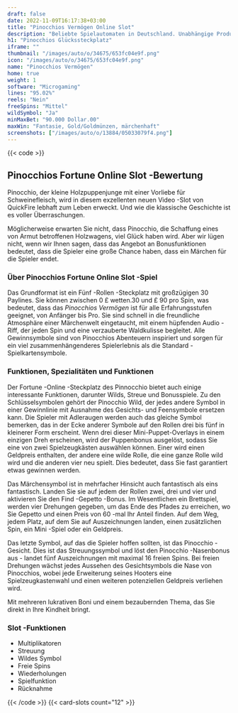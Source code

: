 ```yaml
---
draft: false
date: 2022-11-09T16:17:38+03:00
title: "Pinocchios Vermögen Online Slot"
description: "Beliebte Spielautomaten in Deutschland. Unabhängige Produktbewertungen und exklusive Anmeldeangebote. Jetzt spielen!"
h1: "Pinocchios Glückssteckplatz"
iframe: ""
thumbnail: "/images/auto/o/34675/653fc04e9f.png"
icon: "/images/auto/o/34675/653fc04e9f.png"
name: "Pinocchios Vermögen"
home: true
weight: 1
software: "Microgaming"
lines: "95.02%"
reels: "Nein"
freeSpins: "Mittel"
wildSymbol: "Ja"
minMaxBet: "90.000 Dollar.00"
maxWin: "Fantasie, Gold/Goldmünzen, märchenhaft"
screenshots: ["/images/auto/o/13884/05033079f4.png"]
---
```


{{< code >}}<h2>Pinocchios Fortune Online Slot -Bewertung</h2><p>Pinocchio, der kleine Holzpuppenjunge mit einer Vorliebe für Schweinefleisch, wird in diesem exzellenten neuen Video -Slot von QuickFire lebhaft zum Leben erweckt. Und wie die klassische Geschichte ist es voller Überraschungen.</p><p>Möglicherweise erwarten Sie nicht, dass Pinocchio, die Schaffung eines von Armut betroffenen Holzwagens, viel Glück haben wird. Aber wir lügen nicht, wenn wir Ihnen sagen, dass das Angebot an Bonusfunktionen bedeutet, dass die Spieler eine große Chance haben, dass ein Märchen für die Spieler endet.</p><h3>Über Pinocchios Fortune Online Slot -Spiel</h3><p>Das Grundformat ist ein Fünf -Rollen -Steckplatz mit großzügigen 30 Paylines. Sie können zwischen 0 £ wetten.30 und £ 90 pro Spin, was bedeutet, dass das <em>Pinocchios Vermögen</em> ist für alle Erfahrungsstufen geeignet, von Anfänger bis Pro. Sie sind schnell in die freundliche Atmosphäre einer Märchenwelt eingetaucht, mit einem hüpfenden Audio -Riff, der jeden Spin und eine verzauberte Waldkulisse begleitet. Alle Gewinnsymbole sind von Pinocchios Abenteuern inspiriert und sorgen für ein viel zusammenhängenderes Spielerlebnis als die Standard -Spielkartensymbole.</p><h3>Funktionen, Spezialitäten und Funktionen</h3><p>Der Fortune -Online -Steckplatz des Pinnocchio bietet auch einige interessante Funktionen, darunter Wilds, Streue und Bonusspiele. Zu den Schlüsselsymbolen gehört der Pinocchio Wild, der jedes andere Symbol in einer Gewinnlinie mit Ausnahme des Gesichts- und Feensymbole ersetzen kann. Die Spieler mit Adleraugen werden auch das gleiche Symbol bemerken, das in der Ecke anderer Symbole auf den Rollen drei bis fünf in kleinerer Form erscheint. Wenn drei dieser Mini-Puppet-Overlays in einem einzigen Dreh erscheinen, wird der Puppenbonus ausgelöst, sodass Sie eine von zwei Spielzeugkästen auswählen können. Einer wird einen Geldpreis enthalten, der andere eine wilde Rolle, die eine ganze Rolle wild wird und die anderen vier neu spielt. Dies bedeutet, dass Sie fast garantiert etwas gewinnen werden.</p><p>Das Märchensymbol ist in mehrfacher Hinsicht auch fantastisch als eins fantastisch. Landen Sie sie auf jedem der Rollen zwei, drei und vier und aktivieren Sie den Find -Gepetto -Bonus. Im Wesentlichen ein Brettspiel, werden vier Drehungen gegeben, um das Ende des Pfades zu erreichen, wo Sie Gepetto und einen Preis von 60 -mal Ihr Anteil finden. Auf dem Weg, jedem Platz, auf dem Sie auf Auszeichnungen landen, einen zusätzlichen Spin, ein Mini -Spiel oder ein Geldpreis.</p><p>Das letzte Symbol, auf das die Spieler hoffen sollten, ist das Pinocchio -Gesicht. Dies ist das Streuungssymbol und löst den Pinocchio -Nasenbonus aus - landet fünf Auszeichnungen mit maximal 16 freien Spins. Bei freien Drehungen wächst jedes Aussehen des Gesichtsymbols die Nase von Pinocchios, wobei jede Erweiterung seines Hooters eine Spielzeugkastenwahl und einen weiteren potenziellen Geldpreis verliehen wird.</p><p>Mit mehreren lukrativen Boni und einem bezaubernden Thema, das Sie direkt in Ihre Kindheit bringt.</p><h3>
Slot -Funktionen</h3><ul>
<li></span>
Multiplikatoren</li>
<li></span>
Streuung</li>
<li></span>
Wildes Symbol</li>
<li></span>
Freie Spins</li>
<li></span>
Wiederholungen</li>
<li></span>
Spielfunktion</li>
<li></span>
Rücknahme</li></ul>{{< /code >}}
 {{< card-slots count="12" >}}